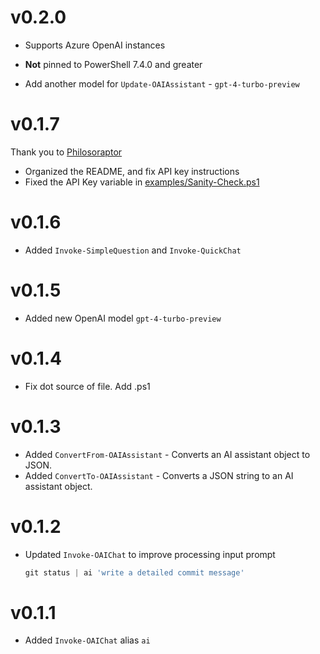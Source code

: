 # v0.2.0

- Supports Azure OpenAI instances
- **Not** pinned to PowerShell 7.4.0 and greater

- Add another model for `Update-OAIAssistant` - `gpt-4-turbo-preview`

# v0.1.7

Thank you to [Philosoraptor](https://github.com/asheroto)

- Organized the README, and fix API key instructions
- Fixed the API Key variable in [examples/Sanity-Check.ps1](/examples/Sanity-Check.ps1)

# v0.1.6

- Added `Invoke-SimpleQuestion` and `Invoke-QuickChat`

# v0.1.5

- Added new OpenAI model `gpt-4-turbo-preview`

# v0.1.4

- Fix dot source of file. Add .ps1

# v0.1.3

- Added `ConvertFrom-OAIAssistant` - Converts an AI assistant object to JSON.
- Added `ConvertTo-OAIAssistant` - Converts a JSON string to an AI assistant object.

# v0.1.2

- Updated `Invoke-OAIChat` to improve processing input prompt

    ```powershell
    git status | ai 'write a detailed commit message'
    ```

# v0.1.1

- Added `Invoke-OAIChat` alias `ai`